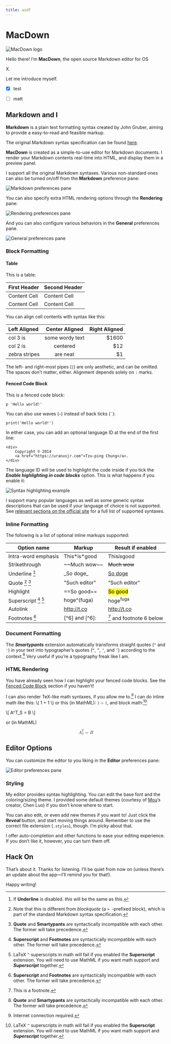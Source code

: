 ```yaml
---
title: asdf
---
```


# MacDown

![MacDown logo](http://macdown.uranusjr.com/static/base/img/logo-160.png)

Hello there! I’m **MacDown**, the open source Markdown editor for OS 



X.

Let me introduce myself.

- [x] test
- [ ] matt


## Markdown and I

**Markdown** is a plain text formatting syntax created by John Gruber, aiming to provide a easy-to-read and feasible markup.

The original Markdown syntax specification can be found [here](http://daringfireball.net/projects/markdown/syntax).

**MacDown** is created as a simple-to-use editor for Markdown documents. I render your Markdown contents real-time into HTML, and display them in a preview panel.

I support all the original Markdown syntaxes. Various non-standard ones can also be turned on/off from the **Markdown** preference pane:

![Markdown preferences pane](http://d.pr/i/RQEi+)

You can also specify extra HTML rendering options through the **Rendering** pane:

![Rendering preferences pane](http://d.pr/i/rT4d+)

And you can also configure various behaviors in the **General** preferences pane.

![General preferences pane](http://d.pr/i/rvwu+)

### Block Formatting

#### Table

This is a table:

First Header  | Second Header
------------- | -------------
Content Cell  | Content Cell
Content Cell  | Content Cell

You can align cell contents with syntax like this:

| Left Aligned  | Center Aligned  | Right Aligned |
|:------------- |:---------------:| -------------:|
| col 3 is      | some wordy text |         $1600 |
| col 2 is      | centered        |           $12 |
| zebra stripes | are neat        |            $1 |

The left- and right-most pipes (`|`) are only aesthetic, and can be omitted. The spaces don’t matter, either. Alignment depends solely on `:` marks.

#### <a name="fenced-code-block">Fenced Code Block</a>

This is a fenced code block:

```
p 'Hello world!'
```

You can also use waves (`~`) instead of back ticks (`` ` ``):

~~~
print('Hello world!')
~~~

In either case, you can add an optional language ID at the end of the first line:

```markup
<div>
    Copyright © 2014
    <a href="https://uranusjr.com">Tzu-ping Chung</a>.
</div>
```

The language ID will be used to highlight the code inside if you tick the ***Enable highlighting in code blocks*** option. This is what happens if you enable it:

![Syntax highlighting example](http://d.pr/i/9HM6+)

I support many popular languages as well as some generic syntax descriptions that can be used if your language of choice is not supported. See [relevant sections on the official site](http://macdown.uranusjr.com/features/) for a full list of supported syntaxes.


### Inline Formatting

The following is a list of optional inline markups supported:

Option name           | Markup           | Result if enabled     |
----------------------|------------------|-----------------------|
Intra-word emphasis   | This\*is\*good   | This<em>is</em>good   |
Strikethrough         | \~~Much wow\~~   | <del>Much wow</del>   |
Underline [^1]        | \_So doge\_      | <u>So doge</u>        |
Quote [^2] [^3]       | "Such editor"    | <q>Such editor</q>    |
Highlight             | \==So good\==    | <mark>So good</mark>  |
Superscript [^4] [^5] | hoge\^(fuga)     | hoge<sup>fuga</sup>   |
Autolink              | http://t.co      | <a href="http://t.co">http://t.co</a> |
Footnotes [^4]        | [\^6] and [\^6]: | [^6] and footnote 6 below |

[^1]: If **Underline** is disabled. _this_ will be the same as *this*.
[^2]: Note that this is different from *blockquote* (a `> `-prefixed block), which is part of the standard Markdown syntax specification.
[^3]: **Quote** and **Smartypants** are syntactically incompatible with each other. The former will take precedence.
[^4]: **Superscript** and **Footnotes** are syntactically incompatible with each other. The former will take precedence.
[^5]: LaTeX `^` superscripts in math will fail if you enabled the **Superscript** extension. You will need to use MathML if you want math support and ***Superscript*** together.
[^6]: This is a footnote.


### Document Formatting

The ***Smartypants*** extension automatically transforms straight quotes (`"` and `'`) in your text into typographer’s quotes (`“`, `”`, `‘`, and `’`) according to the context.[^3] Very useful if you’re a typography freak like I am.


### HTML Rendering

You have already seen how I can highlight your fenced code blocks. See the [Fenced Code Block](#fenced-code-block) section if you haven’t!

I can also render TeX-like math syntaxes, if you allow me to.[^7] I can do inline math like this: \\( 1 + 1 \\) or this (in MathML): <math><mn>1</mn><mo>+</mo><mn>1</mn></math>, and block math:[^5]

\\[
    A^T_S = B
\\]

or (in MathML)

<math display="block">
    <msubsup><mi>A</mi> <mi>S</mi> <mi>T</mi></msubsup>
    <mo>=</mo>
    <mi>B</mi>
</math>


[^7]: Internet connection required.


## Editor Options

You can customize the editor to you liking in the **Editor** preferences pane:

![Editor preferences pane](http://d.pr/i/6OL5+)


### Styling

My editor provides syntax highlighting. You can edit the base font and the coloring/sizing theme. I provided some default themes (courtesy of [Mou](http://mouapp.com)’s creator, Chen Luo) if you don’t know where to start.

You can also edit, or even add new themes if you want to! Just click the ***Reveal*** button, and start moving things around. Remember to use the correct file extension (`.styles`), though. I’m picky about that.

I offer auto-completion and other functions to ease your editing experience. If you don’t like it, however, you can turn them off.


## Hack On

That’s about it. Thanks for listening. I’ll be quiet from now on (unless there’s an update about the app—I’ll remind you for that!).

Happy writing!
